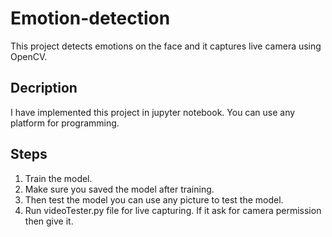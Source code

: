 # Emotion-detection
This project detects emotions on the face and it captures live camera using OpenCV.
## Decription
I have implemented this project in jupyter notebook. You can use any platform for programming. 
## Steps
  1. Train the model.
  2. Make sure you saved the model after training.
  3. Then test the model you can use any picture to test the model.
  4. Run videoTester.py file for live capturing. If it ask for camera permission then give it. 
  
